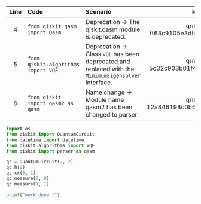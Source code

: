 | Line | Code | Scenario | Reference | Artifact | Refactoring |
| :--: | :--- | :------- | :-------: | :------- | :---------- |
| 4 | `from qiskit.qasm import Qasm` | Deprecation -> The qiskit.qasm module is deprecated. | qrn_tax_ddbb-ff63c9105e3dfa53f77892117832c5c7 | qiskit.qasm |  |
| 5 | `from qiskit.algorithms import VQE` | Deprecation -> Class ``VQE`` has been deprecated and replaced with the ``MinimumEigensolver`` interface. | qrn_tax_ddbb-5c32c903b01f4d9f9f41eee98b61c756 | qiskit.algorithms.VQE |  |
| 6 | `from qiskit import qasm2 as qasm` | Name change -> Module name qasm2 has been changed to parser. | qrn_tax_ddbb-12a846198c0b65e26a8bc7d81394e656 | qasm2 | `from qiskit import parser as qasm` |

```python
import os
from qiskit import QuantumCircuit
from datetime import datetime
from qiskit.algorithms import VQE
from qiskit import parser as qasm

qc = QuantumCircuit(2, 2)
qc.h(0)
qc.cx(0, 1)
qc.measure(0, 0)
qc.measure(1, 1)

print("work done !")
```